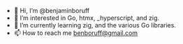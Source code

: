 - 👋 Hi, I’m @benjaminboruff
- 👀 I’m interested in Go, htmx, _hyperscript, and zig.
- 🌱 I’m currently learning zig, and the various Go libraries.
- 📫 How to reach me benboruff@gmail.com

<!---
benjaminboruff/benjaminboruff is a ✨ special ✨ repository because its `README.md` (this file) appears on your GitHub profile.
You can click the Preview link to take a look at your changes.
--->
